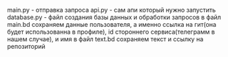 main.py - отправка запроса
api.py - сам апи который нужно запустить
database.py - файл создания базы данных и обработки запросов
в файл main.bd сохраняем данные пользователя, а именно ссылка на гит(она будет использованна в профиле), id стороннего сервиса(телеграмм в нашем случае), и имя 
в файл text.bd сохраняем текст и ссылку на репозиторий
